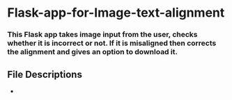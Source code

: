 # Flask-app-for-Image-text-alignment
### This Flask app takes image input from the user, checks whether it is incorrect or not. If it is misaligned then corrects the alignment and gives an option to download it.  
## File Descriptions
- 
